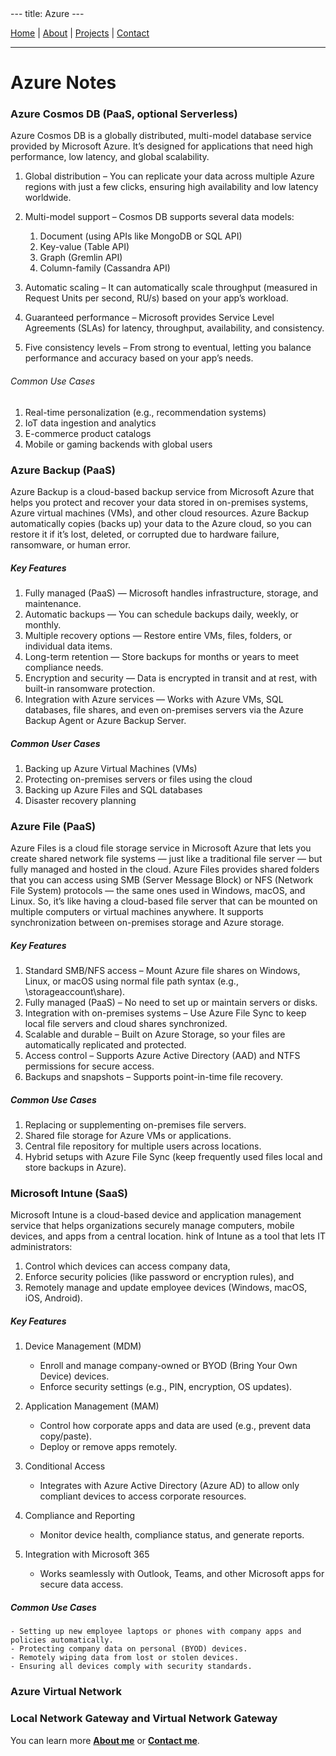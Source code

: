 <link rel="stylesheet" href="assets/style.css">
---
title: Azure
---

[Home](index.md) | [About](about.md) | [Projects](projects.md) | [Contact](contact.md)

---

# Azure Notes

### Azure Cosmos DB (PaaS, optional Serverless)
Azure Cosmos DB is a globally distributed, multi-model database service provided by Microsoft Azure. It’s designed for applications that need high performance, low latency, and global scalability.

1. Global distribution – You can replicate your data across multiple Azure regions with just a few clicks, ensuring high availability and low latency worldwide.

2. Multi-model support – Cosmos DB supports several data models:
    1. Document (using APIs like MongoDB or SQL API)
    2. Key-value (Table API)
    3. Graph (Gremlin API)
    4. Column-family (Cassandra API)
3. Automatic scaling – It can automatically scale throughput (measured in Request Units per second, RU/s) based on your app’s workload.

4. Guaranteed performance – Microsoft provides Service Level Agreements (SLAs) for latency, throughput, availability, and consistency.

5. Five consistency levels – From strong to eventual, letting you balance performance and accuracy based on your app’s needs.

###### Common Use Cases

1. Real-time personalization (e.g., recommendation systems)
2. IoT data ingestion and analytics
3. E-commerce product catalogs
4. Mobile or gaming backends with global users

### Azure Backup (PaaS)
Azure Backup is a cloud-based backup service from Microsoft Azure that helps you protect and recover your data stored in on-premises systems, Azure virtual machines (VMs), and other cloud resources. Azure Backup automatically copies (backs up) your data to the Azure cloud, so you can restore it if it’s lost, deleted, or corrupted due to hardware failure, ransomware, or human error.
##### Key Features
1. Fully managed (PaaS) — Microsoft handles infrastructure, storage, and maintenance.
2. Automatic backups — You can schedule backups daily, weekly, or monthly.
3. Multiple recovery options — Restore entire VMs, files, folders, or individual data items.
4. Long-term retention — Store backups for months or years to meet compliance needs.
5. Encryption and security — Data is encrypted in transit and at rest, with built-in ransomware protection.
6. Integration with Azure services — Works with Azure VMs, SQL databases, file shares, and even on-premises servers via the Azure Backup Agent or Azure Backup Server.
##### Common User Cases
1. Backing up Azure Virtual Machines (VMs)
2. Protecting on-premises servers or files using the cloud
3. Backing up Azure Files and SQL databases
4. Disaster recovery planning
### Azure File (PaaS)
Azure Files is a cloud file storage service in Microsoft Azure that lets you create shared network file systems — just like a traditional file server — but fully managed and hosted in the cloud. Azure Files provides shared folders that you can access using SMB (Server Message Block) or NFS (Network File System) protocols — the same ones used in Windows, macOS, and Linux.
So, it’s like having a cloud-based file server that can be mounted on multiple computers or virtual machines anywhere.
It supports synchronization between on-premises storage and Azure storage.
##### Key Features
1. Standard SMB/NFS access – Mount Azure file shares on Windows, Linux, or macOS using normal file path syntax (e.g., \\storageaccount\share).
2. Fully managed (PaaS) – No need to set up or maintain servers or disks.
3. Integration with on-premises systems – Use Azure File Sync to keep local file servers and cloud shares synchronized.
4. Scalable and durable – Built on Azure Storage, so your files are automatically replicated and protected.
5. Access control – Supports Azure Active Directory (AAD) and NTFS permissions for secure access.
6. Backups and snapshots – Supports point-in-time file recovery.
##### Common Use Cases
1. Replacing or supplementing on-premises file servers.
2. Shared file storage for Azure VMs or applications.
3. Central file repository for multiple users across locations.
4. Hybrid setups with Azure File Sync (keep frequently used files local and store backups in Azure).
### Microsoft Intune (SaaS)
Microsoft Intune is a cloud-based device and application management service that helps organizations securely manage computers, mobile devices, and apps from a central location. hink of Intune as a tool that lets IT administrators:
1. Control which devices can access company data,
2. Enforce security policies (like password or encryption rules), and
3. Remotely manage and update employee devices (Windows, macOS, iOS, Android).
##### Key Features
1. Device Management (MDM)
    - Enroll and manage company-owned or BYOD (Bring Your Own Device) devices.
    - Enforce security settings (e.g., PIN, encryption, OS updates).

2. Application Management (MAM)
    - Control how corporate apps and data are used (e.g., prevent data copy/paste).
    - Deploy or remove apps remotely.

3. Conditional Access
    - Integrates with Azure Active Directory (Azure AD) to allow only compliant devices to access corporate resources.
4. Compliance and Reporting
    - Monitor device health, compliance status, and generate reports.
5. Integration with Microsoft 365
    - Works seamlessly with Outlook, Teams, and other Microsoft apps for secure data access.
##### Common Use Cases
    - Setting up new employee laptops or phones with company apps and policies automatically.
    - Protecting company data on personal (BYOD) devices.   
    - Remotely wiping data from lost or stolen devices.
    - Ensuring all devices comply with security standards.
### Azure Virtual Network

### Local Network Gateway and Virtual Network Gateway

You can learn more **[About me](../about.md)** or **[Contact me](../contact.md)**.

